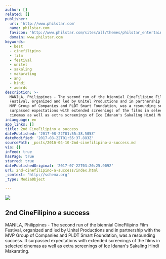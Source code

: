 ```yaml
---
author: []
related: []
publisher:
  url: 'http://www.philstar.com'
  name: philstar.com
  favicon: 'http://www.philstar.com/sites/all/themes/philstar_entertainment/favicon.ico'
  domain: www.philstar.com
keywords:
  - best
  - cinefilipino
  - film
  - festival
  - unitel
  - sakaling
  - makarating
  - ang
  - hindi
  - awards
description: >-
  MANILA, Philippines - The second run of the biennial CineFilipino Film
  Festival, organized and led by Unitel Productions and in partnership with the
  MVP Group of Companies and PLDT Smart Foundation, was a resounding success. It
  surpassed expectations with extended screenings of the films in selected
  cinemas as well as extra screenings of Ice Idanan's Sakaling Hindi Makarating.
inLanguage: en
app_links: []
title: 2nd CineFilipino a success
datePublished: '2017-08-22T01:55:38.505Z'
dateModified: '2017-08-22T01:55:37.883Z'
sourcePath: _posts/2016-04-10-2nd-cinefilipino-a-success.md
via: {}
inFeed: true
hasPage: true
starred: true
datePublishedOriginal: '2017-07-22T03:20:25.909Z'
url: 2nd-cinefilipino-a-success/index.html
_context: 'http://schema.org'
_type: MediaObject

---
```

<article style=""><img src="https://s3-us-west-2.amazonaws.com/the-grid-img/p/67bc34dfdbbc6552d0c6b92ed26a61aac53f9ba3.jpg" /><h1>2nd CineFilipino a success</h1><p>MANILA, Philippines - The second run of the biennial CineFilipino Film Festival, organized and led by Unitel Productions and in partnership with the MVP Group of Companies and PLDT Smart Foundation, was a resounding success. It surpassed expectations with extended screenings of the films in selected cinemas as well as extra screenings of Ice Idanan's Sakaling Hindi Makarating.</p></article>